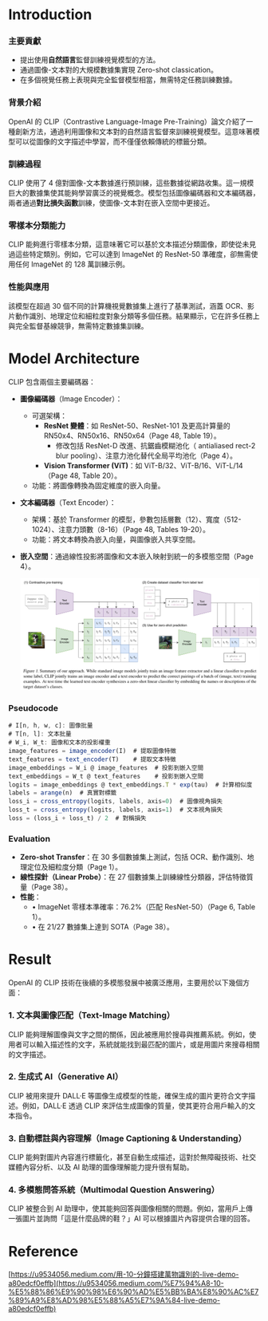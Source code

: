 # Introduction

### 主要貢獻

- 提出使用**自然語言**監督訓練視覺模型的方法。
- 通過圖像-文本對的大規模數據集實現 Zero-shot classication。
- 在多個視覺任務上表現與完全監督模型相當，無需特定任務訓練數據。

### 背景介紹

OpenAI 的 CLIP（Contrastive Language-Image Pre-Training）論文介紹了一種創新方法，通過利用圖像和文本對的自然語言監督來訓練視覺模型。這意味著模型可以從圖像的文字描述中學習，而不僅僅依賴傳統的標籤分類。

### 訓練過程

CLIP 使用了 4 億對圖像-文本數據進行預訓練，這些數據從網路收集。這一規模巨大的數據集使其能夠學習廣泛的視覺概念。模型包括圖像編碼器和文本編碼器，兩者通過**對比損失函數**訓練，使圖像-文本對在嵌入空間中更接近。

### 零樣本分類能力

CLIP 能夠進行零樣本分類，這意味著它可以基於文本描述分類圖像，即使從未見過這些特定類別。例如，它可以達到 ImageNet 的 ResNet-50 準確度，卻無需使用任何 ImageNet 的 128 萬訓練示例。

### 性能與應用

該模型在超過 30 個不同的計算機視覺數據集上進行了基準測試，涵蓋 OCR、影片動作識別、地理定位和細粒度對象分類等多個任務。結果顯示，它在許多任務上與完全監督基線競爭，無需特定數據集訓練。

# Model Architecture

CLIP 包含兩個主要編碼器：

- **圖像編碼器**（Image Encoder）：
    - 可選架構：
        - **ResNet 變體**：如 ResNet-50、ResNet-101 及更高計算量的 RN50x4、RN50x16、RN50x64（Page 48, Table 19）。
            - 修改包括 ResNet-D 改進、抗鋸齒模糊池化（ antialiased rect-2 blur pooling）、注意力池化替代全局平均池化（Page 4）。
        - **Vision Transformer (ViT)**：如 ViT-B/32、ViT-B/16、ViT-L/14（Page 48, Table 20）。
    - 功能：將圖像轉換為固定維度的嵌入向量。
- **文本編碼器**（Text Encoder）：
    - 架構：基於 Transformer 的模型，參數包括層數（12）、寬度（512-1024）、注意力頭數（8-16）（Page 48, Tables 19-20）。
    - 功能：將文本轉換為嵌入向量，與圖像嵌入共享空間。
- **嵌入空間**：通過線性投影將圖像和文本嵌入映射到統一的多模態空間（Page 4）。
    
    ![image.png](image.png)
    

### Pseudocode

```jsx
# I[n, h, w, c]: 圖像批量
# T[n, l]: 文本批量
# W_i, W_t: 圖像和文本的投影權重
image_features = image_encoder(I)  # 提取圖像特徵
text_features = text_encoder(T)    # 提取文本特徵
image_embeddings = W_i @ image_features  # 投影到嵌入空間
text_embeddings = W_t @ text_features    # 投影到嵌入空間
logits = image_embeddings @ text_embeddings.T * exp(tau)  # 計算相似度
labels = arange(n)  # 真實對標籤
loss_i = cross_entropy(logits, labels, axis=0)  # 圖像視角損失
loss_t = cross_entropy(logits, labels, axis=1)  # 文本視角損失
loss = (loss_i + loss_t) / 2  # 對稱損失
```

### Evaluation

- **Zero-shot Transfer**：在 30 多個數據集上測試，包括 OCR、動作識別、地理定位及細粒度分類（Page 1）。
- **線性探針（Linear Probe）**：在 27 個數據集上訓練線性分類器，評估特徵質量（Page 38）。
- **性能**：
    - • ImageNet 零樣本準確率：76.2%（匹配 ResNet-50）（Page 6, Table 1）。
    - • 在 21/27 數據集上達到 SOTA（Page 38）。

# Result

OpenAI 的 CLIP 技術在後續的多模態發展中被廣泛應用，主要用於以下幾個方面：

### 1. **文本與圖像匹配（Text-Image Matching）**

CLIP 能夠理解圖像與文字之間的關係，因此被應用於搜尋與推薦系統。例如，使用者可以輸入描述性的文字，系統就能找到最匹配的圖片，或是用圖片來搜尋相關的文字描述。

### 2. **生成式 AI（Generative AI）**

CLIP 被用來提升 DALL·E 等圖像生成模型的性能，確保生成的圖片更符合文字描述。例如，DALL·E 透過 CLIP 來評估生成圖像的質量，使其更符合用戶輸入的文本指令。

### 3. **自動標註與內容理解（Image Captioning & Understanding）**

CLIP 能夠對圖片內容進行標籤化，甚至自動生成描述，這對於無障礙技術、社交媒體內容分析、以及 AI 助理的圖像理解能力提升很有幫助。

### 4. **多模態問答系統（Multimodal Question Answering）**

CLIP 被整合到 AI 助理中，使其能夠回答與圖像相關的問題。例如，當用戶上傳一張圖片並詢問「這是什麼品牌的鞋？」AI 可以根據圖片內容提供合理的回答。

# Reference

[https://u9534056.medium.com/用-10-分鐘搭建萬物識別的-live-demo-a80edcf0effb](https://u9534056.medium.com/%E7%94%A8-10-%E5%88%86%E9%90%98%E6%90%AD%E5%BB%BA%E8%90%AC%E7%89%A9%E8%AD%98%E5%88%A5%E7%9A%84-live-demo-a80edcf0effb)